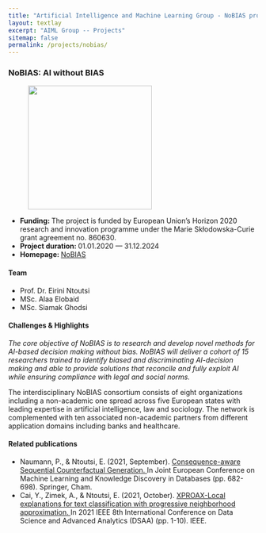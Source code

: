 ```yaml
---
title: "Artificial Intelligence and Machine Learning Group - NoBIAS project"
layout: textlay
excerpt: "AIML Group -- Projects"
sitemap: false
permalink: /projects/nobias/
---
```


### NoBIAS: AI without BIAS
<div>
<figure class="fourth">
  <img src="{{ site.url }}{{ site.baseurl }}/images/logopic/logo-nobias.png" style="width: 250px">  
</figure>
</div>

- <b>Funding: </b> The project is funded by European Union’s Horizon 2020 research and innovation programme under the Marie Skłodowska-Curie grant agreement no. 860630.
- <b>Project duration: </b> 01.01.2020 — 31.12.2024
- <b>Homepage: </b> <a href="https://nobias-project.eu/">NoBIAS </a>

#### Team
- Prof. Dr. Eirini Ntoutsi
- MSc. Alaa Elobaid
- MSc. Siamak Ghodsi

#### Challenges & Highlights
<i>The core objective of NoBIAS is to research and develop novel methods for AI-based decision making without bias. NoBIAS will deliver a cohort of 15 researchers trained to identify biased and discriminating AI-decision making and able to provide solutions that reconcile and fully exploit AI while ensuring compliance with legal and social norms. </i>

The interdisciplinary NoBIAS consortium consists of eight organizations including a non-academic one spread across five European states with leading expertise in artificial intelligence, law and sociology. The network is complemented with ten associated non-academic partners from different application domains including banks and healthcare.
#### Related publications
- Naumann, P., & Ntoutsi, E. (2021, September). <a href = "https://link.springer.com/chapter/10.1007/978-3-030-86520-7_42">Consequence-aware Sequential Counterfactual Generation. </a> In Joint European Conference on Machine Learning and Knowledge Discovery in Databases (pp. 682-698). Springer, Cham.
- Cai, Y., Zimek, A., & Ntoutsi, E. (2021, October). <a href ="https://doi.org/10.1109/DSAA53316.2021.9564153"> XPROAX-Local explanations for text classification with progressive neighborhood approximation. </a> In 2021 IEEE 8th International Conference on Data Science and Advanced Analytics (DSAA) (pp. 1-10). IEEE.

